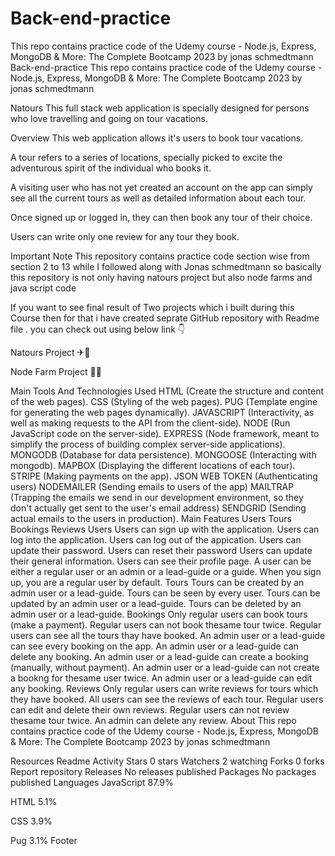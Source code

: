 # Back-end-practice
This repo contains practice code of the Udemy course - Node.js, Express, MongoDB &amp; More: The Complete Bootcamp 2023 by jonas schmedtmann
Back-end-practice
This repo contains practice code of the Udemy course - Node.js, Express, MongoDB & More: The Complete Bootcamp 2023 by jonas schmedtmann

Natours
This full stack web application is specially designed for persons who love travelling and going on tour vacations.

Overview
This web application allows it's users to book tour vacations.

A tour refers to a series of locations, specially picked to excite the adventurous spirit of the individual who books it.

A visiting user who has not yet created an account on the app can simply see all the current tours as well as detailed information about each tour.

Once signed up or logged in, they can then book any tour of their choice.

Users can write only one review for any tour they book.

Important Note
This repository contains practice code section wise from section 2 to 13 while I followed along with Jonas schmedtmann so basically this repository is not only having natours project but also node farms and java script code

If you want to see final result of Two projects which i built during this Course then for that i have created seprate GitHub repository with Readme file . you can check out using below link 👇

Natours Project ✈🚉

Node Farm Project 🥕🛒

Main Tools And Technologies Used
HTML (Create the structure and content of the web pages).
CSS (Styling of the web pages).
PUG (Template engine for generating the web pages dynamically).
JAVASCRIPT (Interactivity, as well as making requests to the API from the client-side).
NODE (Run JavaScript code on the server-side).
EXPRESS (Node framework, meant to simplify the process of building complex server-side applications).
MONGODB (Database for data persistence).
MONGOOSE (Interacting with mongodb).
MAPBOX (Displaying the different locations of each tour).
STRIPE (Making payments on the app).
JSON WEB TOKEN (Authenticating users)
NODEMAILER (Sending emails to users of the app)
MAILTRAP (Trapping the emails we send in our development environment, so they don't actually get sent to the user's email address)
SENDGRID (Sending actual emails to the users in production).
Main Features
Users
Tours
Bookings
Reviews
Users
Users can sign up with the application.
Users can log into the application.
Users can log out of the appication.
Users can update their password.
Users can reset their password
Users can update their general information.
Users can see their profile page.
A user can be either a regular user or an admin or a lead-guide or a guide.
When you sign up, you are a regular user by default.
Tours
Tours can be created by an admin user or a lead-guide.
Tours can be seen by every user.
Tours can be updated by an admin user or a lead-guide.
Tours can be deleted by an admin user or a lead-guide.
Bookings
Only regular users can book tours (make a payment).
Regular users can not book thesame tour twice.
Regular users can see all the tours thay have booked.
An admin user or a lead-guide can see every booking on the app.
An admin user or a lead-guide can delete any booking.
An admin user or a lead-guide can create a booking (manually, without payment).
An admin user or a lead-guide can not create a bookng for thesame user twice.
An admin user or a lead-guide can edit any booking.
Reviews
Only regular users can write reviews for tours which they have booked.
All users can see the reviews of each tour.
Regular users can edit and delete their own reviews.
Regular users can not review thesame tour twice.
An admin can delete any review.
About
This repo contains practice code of the Udemy course - Node.js, Express, MongoDB & More: The Complete Bootcamp 2023 by jonas schmedtmann

Resources
 Readme
 Activity
Stars
 0 stars
Watchers
 2 watching
Forks
 0 forks
Report repository
Releases
No releases published
Packages
No packages published
Languages
JavaScript
87.9%
 
HTML
5.1%
 
CSS
3.9%
 
Pug
3.1%
Footer
